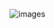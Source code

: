 ![images](https://user-images.githubusercontent.com/65093061/82357014-e1213380-9a1d-11ea-85cd-52b36664f433.jpg)
